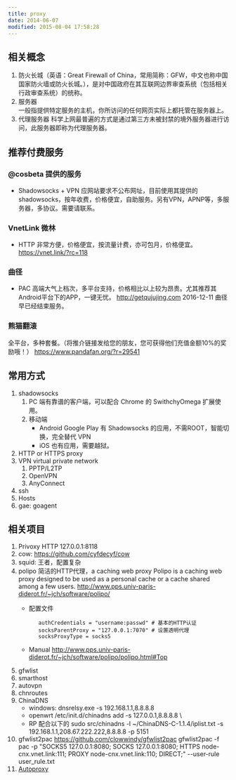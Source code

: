 ```yaml
---
title: proxy
date: 2014-06-07
modified: 2015-08-04 17:58:28
---
```


## 相关概念
1. 防火长城（英语：Great Firewall of China，常用简称：GFW，中文也称中国国家防火墙或防火长城。），是对中国政府在其互联网边界审查系统（包括相关行政审查系统）的统称。
2. 服务器  
    一般指提供特定服务的主机，你所访问的任何网页实际上都托管在服务器上。
3. 代理服务器
    科学上网最普遍的方式是通过第三方未被封禁的境外服务器进行访问，此服务器即称为代理服务器。

## 推荐付费服务

### @cosbeta 提供的服务
* Shadowsocks + VPN
应网站要求不公布网址，目前使用其提供的shadowsocks，按年收费，价格便宜，自助服务。另有VPN，APNP等，多服务器，多协议。需要请联系。

### VnetLink 微林
* HTTP
非常方便，价格便宜，按流量计费，亦可包月，价格便宜。
<https://vnet.link/?rc=118>

### 曲径
* PAC
高端大气上档次，多平台支持，价格相比以上较为昂贵。尤其推荐其Android平台下的APP，一键无忧。
<http://getqujujing.com>
2016-12-11    曲径早已经结束服务。

### 熊猫翻滚
全平台，多种套餐。（将推介链接发给您的朋友，您可获得他们充值金额10%的奖励哦！）
<https://www.pandafan.org/?r=29541>

## 常用方式
1. shadowsocks
    1. PC 端有靠谱的客户端，可以配合 Chrome 的 SwithchyOmega 扩展使用。
    2. 移动端
       - Android Google Play 有 Shadowsocks 的应用，不需ROOT，智能切换，完全替代 VPN
       - iOS 也有应用，需要越狱。
3. HTTP or HTTPS proxy
3. VPN virtual private network
    1. PPTP/L2TP
    2. OpenVPN
    3. AnyConnect
4. ssh
5. Hosts
7. gae: goagent

## 相关项目
1. Privoxy HTTP 127.0.0.1:8118
2. cow: <https://github.com/cyfdecyf/cow>
3. squid: 王者，配置复杂
4. polipo 简洁的HTTP代理，a caching web proxy  Polipo is a caching web proxy designed to be used as a personal cache or a cache shared among a few users. http://www.pps.univ-paris-diderot.fr/~jch/software/polipo/  
   - 配置文件

            authCredentials = "username:passwd" # 基本的HTTP认证
            socksParentProxy = "127.0.0.1:7070" # 设置透明代理
            socksProxyType = socks5
   - Manual http://www.pps.univ-paris-diderot.fr/~jch/software/polipo/polipo.html#Top 
1. gfwlist
2. smarthost
3. autovpn
4. chnroutes
4. ChinaDNS
    - windows: dnsrelsy.exe -s 192.168.1.1,8.8.8.8
    - openwrt /etc/init.d/chinadns
      add -s 127.0.0.1,8.8.8.8 \
    - RP 配合以下的
          sudo src/chinadns -l ~/ChinaDNS-C-1.1.4/iplist.txt -s 192.168.1.1,208.67.222.222,8.8.8.8 -p 5151
5. gfwlist2pac <https://github.com/clowwindy/gfwlist2pac>
gfwlist2pac -f pac -p "SOCKS5 127.0.0.1:8080; SOCKS 127.0.0.1:8080; HTTPS node-cnx.vnet.link:111; PROXY node-cnx.vnet.link:110; DIRECT;" --user-rule user_rule.txt
6. [Autoproxy](autoproxy)
